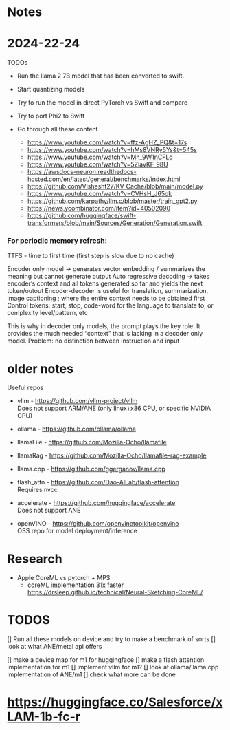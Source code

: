 # Notes

# 2024-22-24
TODOs
- Run the llama 2 7B model that has been converted to swift.
- Start quantizing models
- Try to run the model in direct PyTorch vs Swift and compare
- Try to port Phi2 to Swift

- Go through all these content
  - https://www.youtube.com/watch?v=ffz-AgHZ_PQ&t=17s
  - https://www.youtube.com/watch?v=hMs8VNRy5Ys&t=545s
  - https://www.youtube.com/watch?v=Mn_9W1nCFLo
  - https://www.youtube.com/watch?v=5ZlavKF_98U
  - https://awsdocs-neuron.readthedocs-hosted.com/en/latest/general/benchmarks/index.html
  - https://github.com/Vishesht27/KV_Cache/blob/main/model.py
  - https://www.youtube.com/watch?v=CVHsH_J65ok
  - https://github.com/karpathy/llm.c/blob/master/train_gpt2.py
  - https://news.ycombinator.com/item?id=40502090
  - https://github.com/huggingface/swift-transformers/blob/main/Sources/Generation/Generation.swift

### For periodic memory refresh:

TTFS - time to first time (first step is slow due to no cache)

Encoder only model -> generates vector embedding / summarizes the meaning but cannot generate output
Auto regressive decoding -> takes encoder’s context and all tokens generated so far and yields the next token/outout
Encoder-decoder is useful for translation, summarization, image captioning ; where the entire context needs to be obtained first
Control tokens: start, stop, code-word for the language to translate to, or complexity level/pattern, etc

This is why in decoder only models, the prompt plays the key role. It provides the much needed “context” that is lacking in a decoder only model.
Problem: no distinction between instruction and input


# older notes
Useful repos
- vllm - https://github.com/vllm-project/vllm  
  Does not support ARM/ANE (only linux+x86 CPU, or specific NVIDIA GPU)

- ollama - https://github.com/ollama/ollama
- llamaFile - https://github.com/Mozilla-Ocho/llamafile
- llamaRag - https://github.com/Mozilla-Ocho/llamafile-rag-example
- llama.cpp - https://github.com/ggerganov/llama.cpp
- flash_attn - https://github.com/Dao-AILab/flash-attention     
    Requires nvcc
- accelerate - https://github.com/huggingface/accelerate  
   Does not support ANE
- openVINO - https://github.com/openvinotoolkit/openvino  
   OSS repo for model deployment/inference

# Research
- Apple CoreML vs pytorch + MPS  
  - coreML implementation 31x faster https://drsleep.github.io/technical/Neural-Sketching-CoreML/

# TODOS
[] Run all these models on device and try to make a benchmark of sorts
[] look at what ANE/metal api offers

[] make a device map for m1 for huggingface
[] make a flash attention implementation for m1
[] implement vllm for m1?
[] look at ollama/llama.cpp implementation of ANE/m1
[] check what more can be done


# https://huggingface.co/Salesforce/xLAM-1b-fc-r
